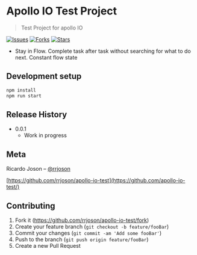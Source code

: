 # Apollo IO Test Project
> Test Project for apollo IO

[![Issues][issues-image]][issues-url]
[![Forks][forks-image]][forks-url]
[![Stars][stars-image]][stars-url]

- Stay in Flow. Complete task after task without searching for what to do next. Constant flow state

## Development setup

```bash
npm install
npm run start
```

## Release History

* 0.0.1
    * Work in progress

## Meta

Ricardo Joson – [@rrjoson](https://twitter.com/rrjoson)

[https://github.com/rrjoson/apollo-io-test](https://github.com/apollo-io-test/)

## Contributing

1. Fork it (<https://github.com/rrjoson/apollo-io-test/fork>)
2. Create your feature branch (`git checkout -b feature/fooBar`)
3. Commit your changes (`git commit -am 'Add some fooBar'`)
4. Push to the branch (`git push origin feature/fooBar`)
5. Create a new Pull Request

<!-- Markdown link & img dfn's -->

[issues-image]: https://img.shields.io/github/issues/rrjoson/apollo-io-test
[issues-url]: https://github.com/rrjoson/apollo-io-test/issues
[forks-image]: https://img.shields.io/github/forks/rrjoson/apollo-io-test
[forks-url]: https://github.com/rrjoson/apollo-io-test/network/members
[stars-image]: https://img.shields.io/github/stars/rrjoson/apollo-io-test
[stars-url]: https://github.com/rrjoson/apollo-io-test/stargazers